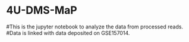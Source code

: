 # 4U-DMS-MaP

#This is the jupyter notebook to analyze the data from processed reads. 
#Data is linked with data deposited on GSE157014. 

